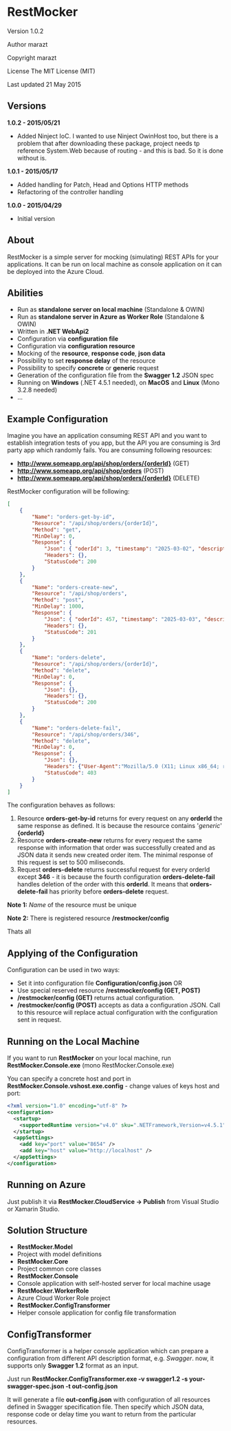 RestMocker
==================

Version 1.0.2

Author marazt

Copyright marazt

License The MIT License (MIT)

Last updated 21 May 2015


Versions
-----------------

**1.0.2 - 2015/05/21**

* Added Ninject IoC. I wanted to use Ninject OwinHost too, but there is a problem that after downloading these package, project needs tp reference System.Web because of routing - and this is bad. So it is done without is.



**1.0.1 - 2015/05/17**

* Added handling for Patch, Head and Options HTTP methods
* Refactoring of the controller handling



**1.0.0 - 2015/04/29**

* Initial version


About
-----------------

RestMocker is a simple server for mocking (simulating) REST APIs for your applications.
It can be run on local machine as console application on it can be deployed into the Azure Cloud.

Abilities
-----------------
+ Run as **standalone server on local machine** (Standalone & OWIN)
+ Run as **standalone server in Azure as Worker Role** (Standalone & OWIN)
+ Written in **.NET WebApi2**
+ Configuration via **configuration file**
+ Configuration via **configuration resource**
+ Mocking of the **resource**, **response code**, **json data**
+ Possibility to set **response delay** of the resource
+ Possibility to specify **concrete** or **generic** request
+ Generation of the configuration file from the **Swagger 1.2** JSON spec
+ Running on **Windows** (.NET 4.5.1 needed), on **MacOS** and **Linux** (Mono 3.2.8 needed)
+ ...


Example Configuration
-----------------
Imagine you have an application consuming REST API and you want to establish integration tests of you app, but the API you are consuming is 3rd party app which randomly fails.
You are consuming following resources:

+ **http://www.someapp.org/api/shop/orders/{orderId}** (GET)
+ **http://www.someapp.org/api/shop/orders** (POST)
+ **http://www.someapp.org/api/shop/orders/{orderId}** (DELETE)

RestMocker configuration will be following:

```json
[
    {
        "Name": "orders-get-by-id",
        "Resource": "/api/shop/orders/{orderId}",
        "Method": "get",
        "MinDelay": 0,
        "Response": {
            "Json": { "oderId": 3, "timestamp": "2025-03-02", "description": "some desc" },
            "Headers": {},
            "StatusCode": 200
        }
    },
    {
        "Name": "orders-create-new",
        "Resource": "/api/shop/orders",
        "Method": "post",
        "MinDelay": 1000,
        "Response": {
            "Json": { "oderId": 457, "timestamp": "2025-03-03", "description": "new item created" },
            "Headers": {},
            "StatusCode": 201
        }
    },
    {
        "Name": "orders-delete",
        "Resource": "/api/shop/orders/{orderId}",
        "Method": "delete",
        "MinDelay": 0,
        "Response": {
            "Json": {},
            "Headers": {},
            "StatusCode": 200
        }
    },
    {
        "Name": "orders-delete-fail",
        "Resource": "/api/shop/orders/346",
        "Method": "delete",
        "MinDelay": 0,
        "Response": {
            "Json": {},
            "Headers": {"User-Agent":"Mozilla/5.0 (X11; Linux x86_64; rv:12.0)"},
            "StatusCode": 403
        }
    }
]
```
The configuration behaves as follows:

 1. Resource **orders-get-by-id** returns for every request on any **orderId** the same response as defined. It is because the resource contains '*generic*' **{orderId}**
 2. Resource **orders-create-new** returns for every request the same response with information that order was successfully created and as JSON data it sends new created order item. The minimal response of this request is set to 500 miliseconds.
 3. Request **orders-delete** returns successful request for every orderId except **346** - it is because the fourth configuration **orders-delete-fail** handles deletion of the order with this **orderId**. It means that **orders-delete-fail** has priority before **orders-delete** request.

**Note 1:** *Name* of the resource must be unique

**Note 2:** There is registered resource **/restmocker/config**

Thats all <i class="icon-smile"></i>


Applying of the Configuration
-------------------------------
Configuration can be used in two ways:

+ Set it into configuration file **Configuration/config.json**
OR
+ Use special reserved resource **/restmocker/config (GET, POST)**
 + **/restmocker/config (GET)** returns actual configuration.
 + **/restmocker/config (POST)** accepts as data a configuration JSON. Call to this resource will replace actual configuration with the configuration sent in request.


<i class="icon-upload"></i> Running on the Local Machine
------------------------------
If you want to run **RestMocker** on your local machine, run **RestMocker.Console.exe** (mono RestMocker.Console.exe)

You can specify a concrete host and port in **RestMocker.Console.vshost.exe.config** - change values of keys host and port:

```xml
<?xml version="1.0" encoding="utf-8" ?>
<configuration>
  <startup>
    <supportedRuntime version="v4.0" sku=".NETFramework,Version=v4.5.1" />
  </startup>
  <appSettings>
    <add key="port" value="8654" />
    <add key="host" value="http://localhost" />
  </appSettings>
</configuration>
```

<i class="icon-upload"></i> Running on Azure
------------------------------
Just publish it via **RestMocker.CloudService -> Publish** from Visual Studio or Xamarin Studio.


Solution Structure
-----------------------------

+ **RestMocker.Model**
 + Project with model definitions
+ **RestMocker.Core**
 + Project common core classes
+ **RestMocker.Console**
 + Console application with self-hosted server for local machine usage
+ **RestMocker.WorkerRole**
 + Azure Cloud Worker Role project
+ **RestMocker.ConfigTransformer**
 + Helper console application for config file transformation

ConfigTransformer
-----------------------------
ConfigTransformer is a helper console application which can prepare a configuration from different API description format, e.g. *Swagger*.
now, it supports only **Swagger 1.2** format as an input.

Just run **RestMocker.ConfigTransformer.exe -v swagger1.2 -s your-swagger-spec.json -t out-config.json**

It will generate a file **out-config.json** with configuration of all resources defined in Swagger specification file. Then specify which JSON data, response code or delay time you want to return from the particular resources.